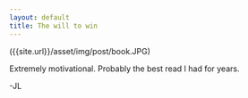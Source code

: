 ```yaml
---
layout: default
title: The will to win
---
```


({{site.url}}/asset/img/post/book.JPG)

Extremely motivational. 
Probably the best read I had for years.  


-JL
